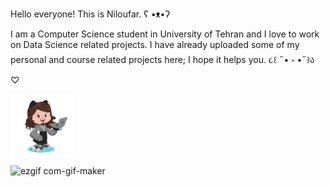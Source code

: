 Hello everyone! This is Niloufar.  ʕ •ᴥ•ʔ

I am a Computer Science student in University of Tehran and I love to work on Data Science related projects. I have already uploaded some of my personal and course related projects here; I hope it helps you.  ૮꒰ ˶• ༝ •˶꒱ა ♡



<img align="center" src="ezgif.com-gif-maker.gif" height="100" />

![ezgif com-gif-maker](https://user-images.githubusercontent.com/61220640/205637109-d5f58d7c-f06d-4106-bc02-eda4b4e84362.gif)



<!-- - 👀 I’m interested in ...
- 🌱 I’m currently learning ...
- 💞️ I’m looking to collaborate on ...
- 📫 How to reach me ... -->

<!---
nilix-ba/nilix-ba is a ✨ special ✨ repository because its `README.md` (this file) appears on your GitHub profile.
You can click the Preview link to take a look at your changes.
--->
